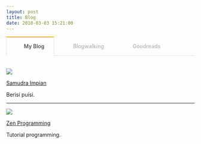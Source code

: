```yaml
---
layout: post
title: Blog
date: 2018-03-03 15:21:00
---
```


<style type="text/css">
@import url("https://maxcdn.bootstrapcdn.com/font-awesome/4.7.0/css/font-awesome.min.css");

.tab section {
  display: none;
  padding: 20px 0 0;
  border-top: 1px solid #ddd;
}

.tab input {
  display: none;
}

.tab label {
  display: inline-block;
  margin: 0 0 -1px;
  padding: 15px 25px;
  font-weight: 600;
  text-align: center;
  color: #bbb;
  border: 1px solid transparent;
}

.tab label:before {
  font-family: fontawesome;
  font-weight: normal;
  margin-right: 10px;
}

.tab label[for*='1']:before {
  content: '\f17c';
}

.tab label[for*='2']:before {
  content: '\f21c';
}

.tab label[for*='3']:before {
  content: '\f02d';
}

.tab label:hover {
  color: #888;
  cursor: pointer;
}

.tab input:checked + label {
  color: #555;
  border: 1px solid #ddd;
  border-top: 2px solid orange;
  border-bottom: 1px solid #fff;
}

.tab #tab1:checked ~ #content1,
.tab #tab2:checked ~ #content2,
.tab #tab3:checked ~ #content3 {
  display: block;
}

@media screen and (max-width: 650px) {
  .tab label {
    font-size: 0;
  }

  .tab label:before {
    margin: 0;
    font-size: 18px;
  }
}
@media screen and (max-width: 400px) {
  .tab label {
    padding: 15px;
  }
}
</style>

<div class='tab'>
  
  <input id="tab1" type="radio" name="tabs" checked>
  <label for="tab1">My Blog</label>
    
  <input id="tab2" type="radio" name="tabs">
  <label for="tab2">Blogwalking</label>
    
  <input id="tab3" type="radio" name="tabs">
  <label for="tab3">Goodreads</label>
    
  <section id="content1" markdown='1'>

![](https://s25.postimg.org/vj0wybaf3/Screenshot_from_2018-03-03_16_09_42.png)

[Samudra Impian](http://samudraimpian76.blogspot.com)

Berisi puisi.

---

![](https://s25.postimg.org/vj0wyb2pb/Screenshot_from_2018-03-03_16_08_25.png)
	
[Zen Programming](/programming)

Tutorial programming.

  </section>
    
  <section id="content2" markdown='1'>

|-|-|
| Blog | Deskripsi |
|-|-|
| [Dewi](https://www.wattpad.com/user/dewisampurnaw) | Story of Dewi |
| [Dewie Dean](http://dewieajaa.blogspot.co.id/) | Ada kekuatan di balik kesederhanaan |
| [Heni Puspita](http://www.henipuspita.net/) | Catatan mama Rayyaan Razqa |
| [Hipwee](https://www.hipwee.com/) | Portal remaja kekinian |
| [IDN Times](https://www.idntimes.com/?gclid=CjwKCAiA8vPUBRAyEiwA8F1oDE2h5Vn6K73vk3mLqjperH5X3sj1qBuSzpEBSG0BoZEo3Y3jkiLzkBoC2mUQAvD_BwE) | The Voice of Millenials |
| [Info Astronomy](http://www.infoastronomy.org/) | Pelajari langit, lindungi bumi |
| [Japanese Station](https://japanesestation.com/) | Portal berita Jepang |
| [Kompi Teknologi Indonesia](http://www.kompitech.me/) | Menginspirasi, memotivasi, membuka wawasan masyarakat |
| [Konsultasi Syariah](https://konsultasisyariah.com/) | Konsultasi kesehatan dan tanya jawab pendidikan Islam |
| [Mahad Isy Karima](https://www.youtube.com/channel/UCXX1KQrPS2tFsKkvPcHcTUw) | Youtube Mahad Isy Karima |
| [My Satnite](https://www.mysatnite.com/) | Your story is our story |
| [Syufia](http://syufiayaumma.blogspot.co.id/) | Life |

  </section>
    
  <section id="content3">

<!-- reading challenge -->

<div id="gr_challenge_7501" style="border: 2px solid #EBE8D5; border-radius:10px; padding: 0px 7px 0px 7px; max-width:230px; min-height: 100px">
  <div id="gr_challenge_progress_body_7501" style="font-size: 12px; font-family: georgia,serif;line-height: 18px"></div>
  <script src="https://www.goodreads.com/user_challenges/widget/12064084-zen?challenge_id=7501&v=2"></script>
</div>

<!-- bookshelf - read -->

<style type="text/css" media="screen">
  .gr_grid_container {
    /* customize grid container div here. eg: width: 500px; */
  }

  .gr_grid_book_container {
    /* customize book cover container div here */
    float: left;
    width: 98px;
    height: 160px;
    padding: 0px 0px;
    overflow: hidden;
  }
</style>
<div id="gr_grid_widget_1520343760"></div>
<script src="https://www.goodreads.com/review/grid_widget/12064084.Zen's%20bookshelf:%20read?cover_size=medium&hide_link=&hide_title=&num_books=200&order=d&shelf=read&sort=date_added&widget_id=1520343760" type="text/javascript" charset="utf-8"></script>

<!-- bookshelf - currently reading -->

<style type="text/css" media="screen">
  .gr_grid_container {
    /* customize grid container div here. eg: width: 500px; */
  }

  .gr_grid_book_container {
    /* customize book cover container div here */
    float: left;
    width: 98px;
    height: 160px;
    padding: 0px 0px;
    overflow: hidden;
  }
</style>
<div id="gr_grid_widget_1520344782"></div>
<script src="https://www.goodreads.com/review/grid_widget/12064084.Zen's%20currently-reading%20book%20montage?cover_size=medium&hide_link=&hide_title=&num_books=200&order=d&shelf=currently-reading&sort=date_added&widget_id=1520344782" type="text/javascript" charset="utf-8"></script>

  </section>
    
</div>